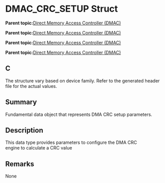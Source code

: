 # DMAC\_CRC\_SETUP Struct

**Parent topic:**[Direct Memory Access Controller \(DMAC\)](GUID-BC288F92-E404-40EC-B68F-833F6E346C3F.md)

**Parent topic:**[Direct Memory Access Controller \(DMAC\)](GUID-725BAB37-D872-43F1-818D-6350B9533DF3.md)

**Parent topic:**[Direct Memory Access Controller \(DMAC\)](GUID-FF4E46D0-1926-4335-942C-7767A23A991D.md)

**Parent topic:**[Direct Memory Access Controller \(DMAC\)](GUID-2C5A3108-4274-4720-A95E-8017AA500BB4.md)

## C

The structure vary based on device family. Refer to the generated header file for the actual values.

## Summary

Fundamental data object that represents DMA CRC setup parameters.

## Description

This data type provides parameters to configure the DMA CRC<br />engine to calculate a CRC value

## Remarks

None

